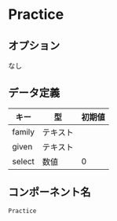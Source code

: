 # Practice

## オプション

なし

## データ定義

| キー  | 型 | 初期値 |
| ----- | ------- | ------- |
| family | テキスト |  |
| given  | テキスト |  |
| select | 数値    | 0 |

## コンポーネント名

`Practice`
